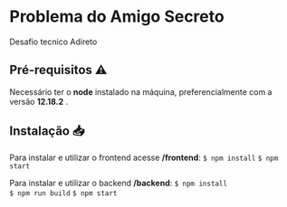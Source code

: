 # Problema do Amigo Secreto

  

Desafio tecnico Adireto

  
## Pré-requisitos :warning:

Necessário ter o **node** instalado na máquina, preferencialmente com a versão **12.18.2** .

  

## Instalação :inbox_tray:

Para instalar e utilizar o frontend acesse **/frontend**:
`$ npm install`
`$ npm start`    

Para instalar e utilizar o backend **/backend**:
`$ npm install`    
`$ npm run build`
`$ npm start`  


